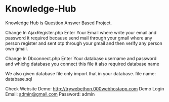# Knowledge-Hub
Knowledge Hub is Question Answer Based Project.

Change In AjaxRegister.php
Enter Your Email where write your email and password it required because send mail through your gmail where any person register and sent otp through your gmail and then verify any person own gmail.

Change In Dbconnect.php
Enter Your database username and password and whichg database you connect this file it also required database name

We also given database file only import that in your database. file name: database.sql

Check Website Demo: http://trywebethon.000webhostapp.com
Demo Login Email: admin@gmail.com 
           Password: admin
